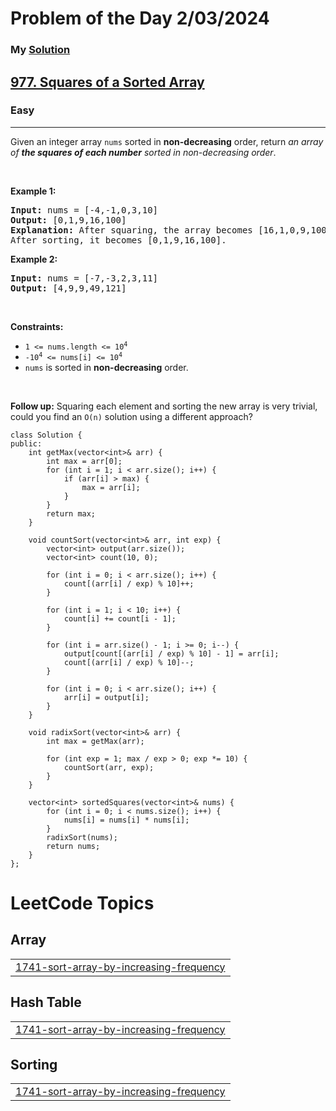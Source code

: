 # Problem of the Day  2/03/2024
### My [Solution](https://github.com/theprince29/leetcodeSolution/blob/main/0977-squares-of-a-sorted-array/0977-squares-of-a-sorted-array.cpp)

<h2><a href="https://leetcode.com/problems/squares-of-a-sorted-array/">977. Squares of a Sorted Array</a></h2><h3>Easy</h3><hr><div><p>Given an integer array <code>nums</code> sorted in <strong>non-decreasing</strong> order, return <em>an array of <strong>the squares of each number</strong> sorted in non-decreasing order</em>.</p>

<p>&nbsp;</p>
<p><strong class="example">Example 1:</strong></p>

<pre><strong>Input:</strong> nums = [-4,-1,0,3,10]
<strong>Output:</strong> [0,1,9,16,100]
<strong>Explanation:</strong> After squaring, the array becomes [16,1,0,9,100].
After sorting, it becomes [0,1,9,16,100].
</pre>

<p><strong class="example">Example 2:</strong></p>

<pre><strong>Input:</strong> nums = [-7,-3,2,3,11]
<strong>Output:</strong> [4,9,9,49,121]
</pre>

<p>&nbsp;</p>
<p><strong>Constraints:</strong></p>

<ul>
	<li><code><span>1 &lt;= nums.length &lt;= </span>10<sup>4</sup></code></li>
	<li><code>-10<sup>4</sup> &lt;= nums[i] &lt;= 10<sup>4</sup></code></li>
	<li><code>nums</code> is sorted in <strong>non-decreasing</strong> order.</li>
</ul>

<p>&nbsp;</p>
<strong>Follow up:</strong> Squaring each element and sorting the new array is very trivial, could you find an <code>O(n)</code> solution using a different approach?</div>


```
class Solution {
public:
    int getMax(vector<int>& arr) {
        int max = arr[0];
        for (int i = 1; i < arr.size(); i++) {
            if (arr[i] > max) {
                max = arr[i];
            }
        }
        return max;
    }

    void countSort(vector<int>& arr, int exp) {
        vector<int> output(arr.size());
        vector<int> count(10, 0);

        for (int i = 0; i < arr.size(); i++) {
            count[(arr[i] / exp) % 10]++;
        }

        for (int i = 1; i < 10; i++) {
            count[i] += count[i - 1];
        }

        for (int i = arr.size() - 1; i >= 0; i--) {
            output[count[(arr[i] / exp) % 10] - 1] = arr[i];
            count[(arr[i] / exp) % 10]--;
        }

        for (int i = 0; i < arr.size(); i++) {
            arr[i] = output[i];
        }
    }

    void radixSort(vector<int>& arr) {
        int max = getMax(arr);

        for (int exp = 1; max / exp > 0; exp *= 10) {
            countSort(arr, exp);
        }
    }

    vector<int> sortedSquares(vector<int>& nums) {
        for (int i = 0; i < nums.size(); i++) {
            nums[i] = nums[i] * nums[i];
        }
        radixSort(nums);
        return nums;
    }
};
```

<!---LeetCode Topics Start-->
# LeetCode Topics
## Array
|  |
| ------- |
| [1741-sort-array-by-increasing-frequency](https://github.com/theprince29/leetcodeSolution/tree/master/1741-sort-array-by-increasing-frequency) |
## Hash Table
|  |
| ------- |
| [1741-sort-array-by-increasing-frequency](https://github.com/theprince29/leetcodeSolution/tree/master/1741-sort-array-by-increasing-frequency) |
## Sorting
|  |
| ------- |
| [1741-sort-array-by-increasing-frequency](https://github.com/theprince29/leetcodeSolution/tree/master/1741-sort-array-by-increasing-frequency) |
<!---LeetCode Topics End-->